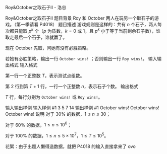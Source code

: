 



Roy&October之取石子II - 洛谷














Roy&October之取石子II
题目背景
Roy 和 October 两人在玩另一个取石子的游戏。（第一季请看 P4018）
题目描述
游戏规则是这样的：共有 $n$ 个石子，两人每次都只能取 $p^k$ 个（$p$ 为质数，$k=0$ 或 $1$，且 $p^k$ 小于等于当前剩余石子数），谁取走最后一个石子，谁就赢了。

现在 October 先取，问她有没有必胜策略。

若她有必胜策略，输出一行 `October wins!` ；否则输出一行 `Roy wins!`。
输入输出格式
输入格式

第一行一个正整数 $T$，表示测试点组数。

第 $2$ 行到第 $T+1$ 行，一行一个正整数 $n$，表示石子个数。
输出格式

$T$ 行，每行分别为 `October wins!` 或 `Roy wins!`。

输入输出样例
输入样例 #1
3
5
7
14
输出样例 #1
October wins!
October wins!
October wins!
说明
对于 $30\%$ 的数据，$1 \le n \le 30$；

对于 $60\%$ 的数据，$1 \le n \le 10^6$；

对于 $100\%$ 的数据，$1 \le n \le 5 \times 10^7，1 \le T \le 10^5$。

花絮：由于出题人懒得造数据，就把 P4018 的输入直接拿来了 ovo






